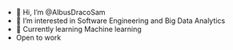 - 👋 Hi, I’m @AlbusDracoSam
- 👀 I’m interested in Software Engineering and Big Data Analytics
- 🌱 Currently learning Machine learning 
-    Open to work
<!---
AlbusDracoSam/AlbusDracoSam is a ✨ special ✨ repository because its `README.md` (this file) appears on your GitHub profile.
You can click the Preview link to take a look at your changes.
--->
